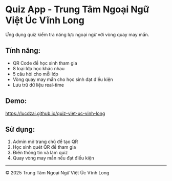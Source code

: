 # Quiz App - Trung Tâm Ngoại Ngữ Việt Úc Vĩnh Long

Ứng dụng quiz kiểm tra năng lực ngoại ngữ với vòng quay may mắn.

## Tính năng:
- QR Code để học sinh tham gia
- 8 loại lớp học khác nhau
- 5 câu hỏi cho mỗi lớp
- Vòng quay may mắn cho học sinh đạt điều kiện
- Lưu trữ dữ liệu real-time

## Demo:
https://lucdzai.github.io/quiz-viet-uc-vinh-long

## Sử dụng:
1. Admin mở trang chủ để tạo QR
2. Học sinh quét QR để tham gia
3. Điền thông tin và làm quiz
4. Quay vòng may mắn nếu đạt điều kiện

---
© 2025 Trung Tâm Ngoại Ngữ Việt Úc Vĩnh Long
